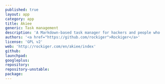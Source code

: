 ```yaml
---
published: true
layout: app
category: app
title: Akiee
generic: Task management
description: 'A Markdown-based task manager for hackers and people who build stuff.'
authors: '<a href="https://github.com/rockiger">Rockiger</a>'
license: 'GPL v2'
web: 'http://rockiger.com/en/akiee/index'
github:
launchpad:
googleplus:
repository:
repository-unstable:
package:
---
```

